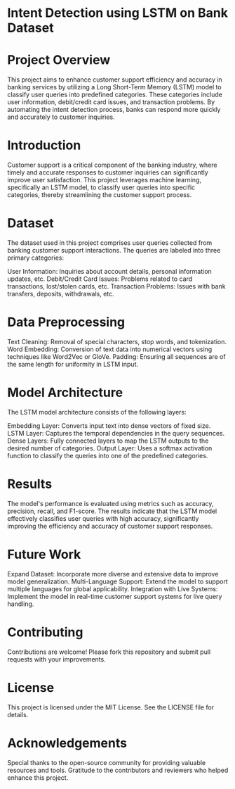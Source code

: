 
# Intent Detection using LSTM on Bank Dataset

# Project Overview
This project aims to enhance customer support efficiency and accuracy in banking services by utilizing a Long Short-Term Memory (LSTM) model to classify user queries into predefined categories. These categories include user information, debit/credit card issues, and transaction problems. By automating the intent detection process, banks can respond more quickly and accurately to customer inquiries.

# Introduction
Customer support is a critical component of the banking industry, where timely and accurate responses to customer inquiries can significantly improve user satisfaction. This project leverages machine learning, specifically an LSTM model, to classify user queries into specific categories, thereby streamlining the customer support process.

# Dataset
The dataset used in this project comprises user queries collected from banking customer support interactions. The queries are labeled into three primary categories:

User Information: Inquiries about account details, personal information updates, etc.
Debit/Credit Card Issues: Problems related to card transactions, lost/stolen cards, etc.
Transaction Problems: Issues with bank transfers, deposits, withdrawals, etc.

# Data Preprocessing
Text Cleaning: Removal of special characters, stop words, and tokenization.
Word Embedding: Conversion of text data into numerical vectors using techniques like Word2Vec or GloVe.
Padding: Ensuring all sequences are of the same length for uniformity in LSTM input.

# Model Architecture
The LSTM model architecture consists of the following layers:

Embedding Layer: Converts input text into dense vectors of fixed size.
LSTM Layer: Captures the temporal dependencies in the query sequences.
Dense Layers: Fully connected layers to map the LSTM outputs to the desired number of categories.
Output Layer: Uses a softmax activation function to classify the queries into one of the predefined categories.

# Results
The model's performance is evaluated using metrics such as accuracy, precision, recall, and F1-score. The results indicate that the LSTM model effectively classifies user queries with high accuracy, significantly improving the efficiency and accuracy of customer support responses.

# Future Work
Expand Dataset: Incorporate more diverse and extensive data to improve model generalization.
Multi-Language Support: Extend the model to support multiple languages for global applicability.
Integration with Live Systems: Implement the model in real-time customer support systems for live query handling.

# Contributing
Contributions are welcome! Please fork this repository and submit pull requests with your improvements.

# License
This project is licensed under the MIT License. See the LICENSE file for details.

# Acknowledgements
Special thanks to the open-source community for providing valuable resources and tools.
Gratitude to the contributors and reviewers who helped enhance this project.
